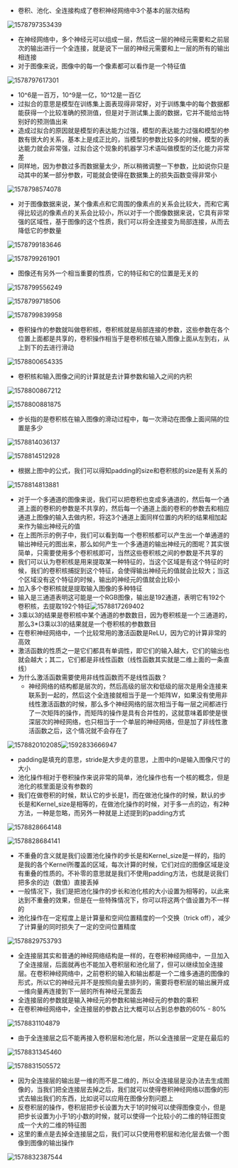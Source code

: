 -  卷积、池化、全连接构成了卷积神经网络中3个基本的层次结构

![1578797353439](assets/1578797353439.png)

- 在神经网络中，多个神经元可以组成一层，然后这一层的神经元需要和之前层次的输出进行一个全连接，就是说下一层的神经元需要和上一层的所有的输出相连接
- 对于图像来说，图像中的每一个像素都可以看作是一个特征值

![1578797617301](assets/1578797617301.png)

- 10^6是一百万，10^9是一亿，10^12是一百亿
- 过拟合的意思是模型在训练集上面表现得非常好，对于训练集中的每个数据都能获得一个比较准确的预测值，但是对于测试集上面的数据，它并不能给出特别好的预测值出来
- 造成过拟合的原因就是模型的表达能力过强，模型的表达能力过强和模型的参数有很大的关系，基本上是成正比的，当模型的参数比较多的时候，模型的表达能力就会非常强，过拟合这个现象的机器学习术语叫做模型的泛化能力非常差
- 同样地，因为参数过多而数据量太少，所以稍微调整一下参数，比如说你只是动其中的某一部分参数，可能就会使得在数据集上的损失函数变得非常小

![1578798574078](assets/1578798574078.png)

- 对于图像数据来说，某个像素点和它周围的像素点的关系会比较大，而和它离得比较远的像素点的关系会比较小，所以对于一个图像数据来说，它具有非常强的区域性，基于图像的这个性质，我们可以将全连接变为局部连接，从而去降低它的参数量

![1578799183646](assets/1578799183646.png)

![1578799261901](assets/1578799261901.png)

- 图像还有另外一个相当重要的性质，它的特征和它的位置是无关的

![1578799556249](assets/1578799556249.png)

![1578799718506](assets/1578799718506.png)

![1578799839958](assets/1578799839958.png)

- 卷积操作的参数就叫做卷积核，卷积核就是局部连接的参数，这些参数在各个位置上面都是共享的，卷积操作相当于是卷积核在输入图像上面从左到右，从上到下的去进行滑动

![1578800654335](assets/1578800654335.png)

- 卷积核和输入图像之间的计算就是去计算参数和输入之间的内积

![1578800867212](assets/1578800867212.png)

![1578800881875](assets/1578800881875.png)

- 步长指的是卷积核在输入图像的滑动过程中，每一次滑动在图像上面间隔的位置是多少

![1578814036137](assets/1578814036137.png)

![1578814512928](assets/1578814512928.png)

- 根据上图中的公式，我们可以得知padding的size和卷积核的size是有关系的

![1578814813881](assets/1578814813881.png)

- 对于一个多通道的图像来说，我们可以把卷积也变成多通道的，然后每一个通道上面的卷积的参数是不共享的，然后每一个通道上面的卷积的参数去和相应通道上图像的输入去做内积，将这3个通道上面同样位置的内积的结果相加起来作为输出神经元的值
- 在上图所示的例子中，我们可以看到每一个卷积核都可以产生出一个单通道的输出神经元的图出来，那么如何产生一个多通道的输出神经元的图呢？其实很简单，只需要使用多个卷积核即可，当然这些卷积核之间的参数是不共享的
- 我们可以认为卷积核是用来提取某一种特征的，当这个区域是有这个特征的时候，我们的卷积核捕捉到这个特征，会使得输出神经元的值就会比较大；当这个区域没有这个特征的时候，输出的神经元的值就会比较小
- 加入多个卷积核就是提取输入图像的多种特征
- 输入是三通道表明这可能是一个RGB图像，输出是192通道，表明它有192个卷积核，去提取192个特征![1578817269402](assets/1578817269402.png)
- 3乘以3的结果是卷积核中某个通道的参数数目，因为卷积核是一个三通道的，那么3*(3乘以3)的结果就是一个卷积核的参数数目
- 在卷积神经网络中，一个比较常用的激活函数是ReLU，因为它的计算非常的高效
- 激活函数的性质之一是它们都具有单调性，即它们的输入越大，它们的输出也就会越大；其二，它们都是非线性函数（线性函数其实就是二维上面的一条直线）
- 为什么激活函数需要使用非线性函数而不是线性函数？
  - 神经网络的结构都是层次的，然后高级的层次和低级的层次是用全连接来联系到一起的，然后这个全连接就相当于是一个矩阵W，如果没有使用非线性激活函数的时候，那么多个神经网络的层次相当于每一层之间都进行了一次矩阵的操作，而矩阵的操作是具有合并性的，这就意味着即使是很深层次的神经网络，也只相当于一个单层的神经网络，但是加了非线性激活函数之后，这个情况就不会存在了

![1578820102085](assets/1578820102085.png)![1592833666947](assets/1592833666947.png)

- padding是填充的意思，stride是大步走的意思，上图中的n是输入图像尺寸的大小
- 池化操作相对于卷积操作来说非常的简单，池化操作也有一个核的概念，但是池化的核里面是没有参数的
- 我们在做卷积的时候，默认它的步长是1，而在做池化操作的时候，默认的步长是和Kernel_size是相等的，在做池化操作的时候，对于多一点的边，有2种方法，一种是忽略，而另外一种就是上述提到的padding方式

![1578828664148](assets/1578828664148.png)

![1578828684141](assets/1578828684141.png)

- 不重叠的含义就是我们设置池化操作的步长是和Kernel_size是一样的，指的是我的各个Kernel所覆盖的区域，每次计算的时候，它们对应的图像区域是没有重叠的性质的。不补零的意思就是我们不使用padding方法，也就是说我们把多余的边（数值）直接丢掉
- 一般情况下，我们是把池化操作的步长和池化核的大小设置为相等的，以此来达到不重叠的效果，但是在一些特殊情况下，你可以将这两个值设置为不一样的
- 池化操作在一定程度上是计算量和空间位置精度的一个交换（trick off），减少了计算量的同时损失了一定的空间位置精度

![1578829753793](assets/1578829753793.png)

- 全连接层其实和普通的神经网络结构是一样的，在卷积神经网络中，一旦加入了全连接层，后面就再也不能加入卷积层和池化层了，但可以继续加全连接层。在卷积神经网络中，之前卷积的输入和输出都是一个二维多通道的图像的形式，所以它的神经元并不是按照向量去排列的，需要将卷积层的输出展开成一维向量再连接到下一层的所有神经元里面去
- 全连接层的参数就是输入神经元的参数和输出神经元的参数的乘积
- 在卷积神经网络中，全连接层的参数占比大概可以占到总参数的60% - 80%

![1578831104879](assets/1578831104879.png)

- 由于全连接层之后不能再接入卷积层和池化层，所以全连接层一定是在最后的

![1578831345460](assets/1578831345460.png)

![1578831505572](assets/1578831505572.png)

- 因为全连接层的输出是一维的而不是二维的，所以全连接层是没办法去生成图像的，当我们把全连接层去掉之后，我们就可以使得卷积神经网络以图像的形式去输出我们的东西，比如说可以应用在图像分割问题上
- 反卷积层的操作，卷积层把步长设置为大于1的时候可以使得图像变小，但是把步长设置为小于1的小数的时候，就可以使得一个比较小的二维的特征图变成一个大的二维的特征图
- 这里的重点是去掉全连接层之后，我们可以只使用卷积层和池化层去做一个图像到图像的输出操作

![1578832387544](assets/1578832387544.png)

